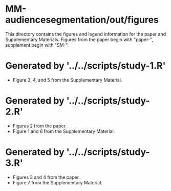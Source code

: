 # MM-audiencesegmentation/out/figures

This directory contains the figures and legend information for the paper and Supplementary Materials. Figures from the paper begin with "paper-", supplement begin with "SM-".

# Generated by '../../scripts/study-1.R'

* Figure 3, 4, and 5 from the Supplementary Material.

# Generated by '../../scripts/study-2.R'

* Figures 2 from the paper.
* Figure 1 and 6 from the Supplementary Material.

# Generated by '../../scripts/study-3.R'

* Figures 3 and 4 from the paper.
* Figure 7 from the Supplementary Material.
